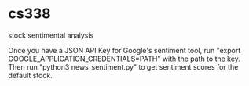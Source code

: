 # cs338
stock sentimental analysis

Once you have a JSON API Key for Google's sentiment tool, run "export GOOGLE_APPLICATION_CREDENTIALS=PATH" with the path to the key. Then run "python3 news_sentiment.py" to get sentiment scores for the default stock.
